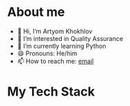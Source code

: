 # About me
- 👋 Hi, I’m Artyom Khokhlov
- 👀 I’m interested in Quality Assurance
- 🌱 I’m currently learning Python
- 😄 Pronouns: He/him
- 📫 How to reach me: [email](mailto:art.khakhlou@gmail.com)

# My Tech Stack



<!---
ArtyomKhokhlov/ArtyomKhokhlov is a ✨ special ✨ repository because its `README.md` (this file) appears on your GitHub profile.
You can click the Preview link to take a look at your changes.
--->
